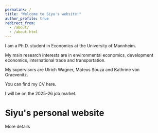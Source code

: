 ```yaml
---
permalink: /
title: "Welcome to Siyu's website!"
author_profile: true
redirect_from: 
  - /about/
  - /about.html
---
```


I am a Ph.D. student in Economics at the University of Mannheim.

My main research interests are in environmental economics, development economics, international trade and transportation.

My supervisors are Ulrich Wagner, Mateus Souza and Kathrine von Graevenitz. 

You can find my CV here.

I will be on the 2025-26 job market.




Siyu's personal website
======




More details


